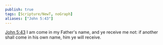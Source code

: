 ```yaml
---
publish: true
tags: [Scripture/NewT, noGraph]
aliases: ["John 5:43"]
---
```

[John 5:43](https://churchofjesuschrist.org/study/scriptures/nt/john/5?lang=eng&id=p43#p43) I am come in my Father's name, and ye receive me not: if another shall come in his own name, him ye will receive.
